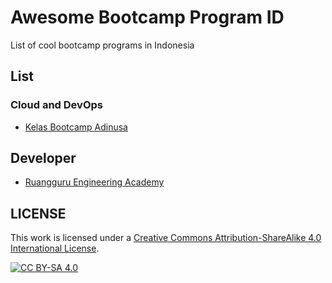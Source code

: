 # Awesome Bootcamp Program ID

List of cool bootcamp programs in Indonesia

## List

### Cloud and DevOps

- [Kelas Bootcamp Adinusa](https://www.instagram.com/adinusa.id/)

## Developer

- [Ruangguru Engineering Academy](https://rea.ruangguru.com/)

## LICENSE

This work is licensed under a
[Creative Commons Attribution-ShareAlike 4.0 International License][cc-by-sa].

[![CC BY-SA 4.0][cc-by-sa-image]][cc-by-sa]

[cc-by-sa]: http://creativecommons.org/licenses/by-sa/4.0/
[cc-by-sa-image]: https://licensebuttons.net/l/by-sa/4.0/88x31.png
[cc-by-sa-shield]: https://img.shields.io/badge/License-CC%20BY--SA%204.0-lightgrey.svg
